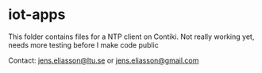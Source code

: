 # iot-apps
This folder contains files for a NTP client on Contiki. Not really working yet, needs more testing before I make code public

Contact: jens.eliasson@ltu.se or jens.eliasson@gmail.com

